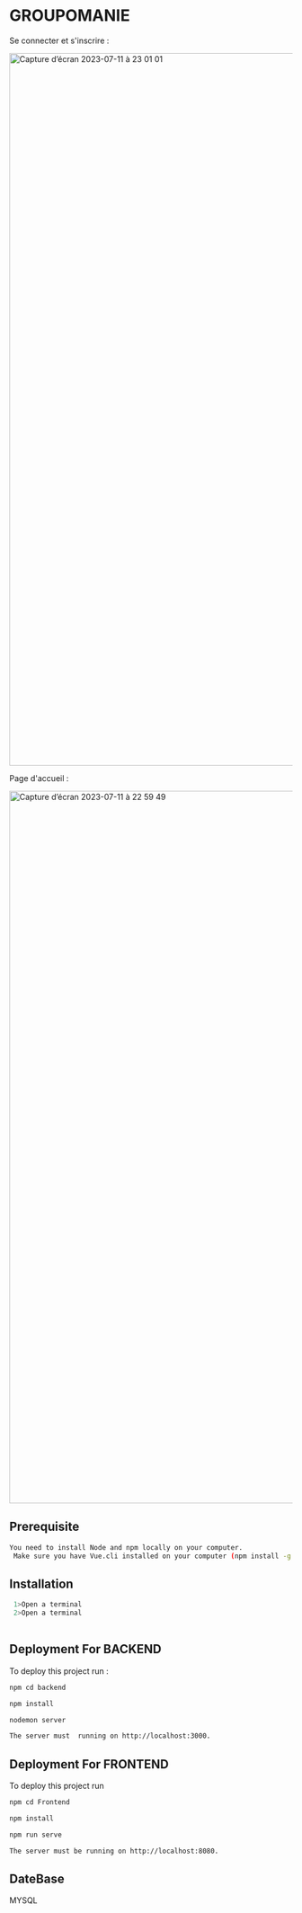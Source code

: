 
# GROUPOMANIE

Se connecter et s'inscrire :
  
<img width="1268" alt="Capture d’écran 2023-07-11 à 23 01 01" src="https://github.com/Ayushch12/Groupomania-master/assets/96380226/74aab4ab-6ece-4496-9a54-a195b85f9ef8">

Page d'accueil :

<img width="1268" alt="Capture d’écran 2023-07-11 à 22 59 49" src="https://github.com/Ayushch12/Groupomania-master/assets/96380226/1066a637-4a9a-4a4b-8e0f-71e73df6fe26">



## Prerequisite


```bash
You need to install Node and npm locally on your computer.
 Make sure you have Vue.cli installed on your computer (npm install -g @vue/cli')
```

## Installation


```bash
 1>Open a terminal
 2>Open a terminal
 
```

## Deployment For BACKEND

To deploy this project run :

```bash
npm cd backend

npm install

nodemon server

The server must  running on http://localhost:3000.
```


## Deployment For FRONTEND

To deploy this project run 

```bash
npm cd Frontend

npm install

npm run serve

The server must be running on http://localhost:8080.
```

## DateBase

MYSQL

